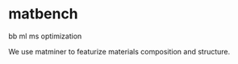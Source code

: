 # matbench
bb ml ms optimization

We use matminer to featurize materials composition and structure.
